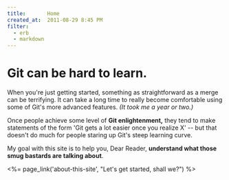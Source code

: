```yaml
---
title:       Home
created_at:  2011-08-29 8:45 PM
filter:
  - erb
  - markdown
---
```


# Git can be hard to learn.

When you're just getting started, something as straightforward as a merge can be terrifying. It can take a long time to really become comfortable using some of Git's more advanced features.  *(It took me a year or two.)*

Once people achieve some level of **Git enlightenment,** they tend to make statements of the form 'Git gets a lot easier once you realize X' -- but that doesn't do much for people staring up Git's steep learning curve.

My goal with this site is to help you, Dear Reader, **understand what those smug bastards are talking about**.

<%= page_link('about-this-site', "Let's get started, shall we?") %>